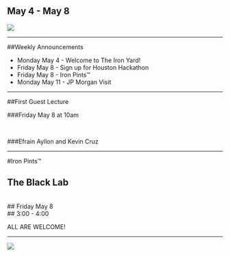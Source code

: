 
 ## May 4 - May 8
![](https://lh3.googleusercontent.com/YGPPVF6cWcJD20OitwR-ydU4YOqex6P5bkaJmNoLBw8lV6ZsEk7pnfTL162DPeV11EHTsOvlSWTSrBw=w1416-h658)

----

##Weekly Announcements

- Monday May 4 - Welcome to The Iron Yard! <!-- .element: class="fragment" data-fragment-index="1" -->
- Friday May 8 - Sign up for Houston Hackathon <!-- .element: class="fragment" data-fragment-index="2" -->
- Friday May 8 - Iron Pints™ <!-- .element: class="fragment" data-fragment-index="3" -->
- Monday May 11 - JP Morgan Visit  <!-- .element: class="fragment" data-fragment-index="4" --> 




----

##First Guest Lecture

###Friday May 8 at 10am

<br>

###Efrain Ayllon and Kevin Cruz

----

#Iron Pints™ 

## The Black Lab 

<br>
## Friday May 8
<br>
## 3:00 - 4:00

ALL ARE WELCOME!

----

![](http://itsgr9.com/wp-content/uploads/2013/06/Albert-Einstein-1.jpg) <!--  -->
